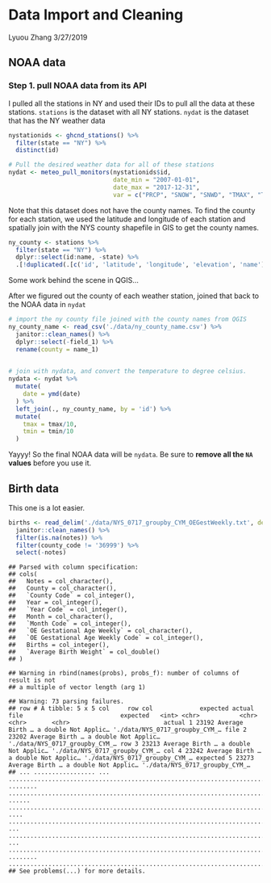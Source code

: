 Data Import and Cleaning
================
Lyuou Zhang
3/27/2019

## NOAA data

### Step 1. pull NOAA data from its API

I pulled all the stations in NY and used their IDs to pull all the data
at these stations. `stations` is the dataset with all NY stations.
`nydat` is the dataset that has the NY weather data

``` r
nystationids <- ghcnd_stations() %>% 
  filter(state == "NY") %>% 
  distinct(id)

# Pull the desired weather data for all of these stations
nydat <- meteo_pull_monitors(nystationids$id, 
                             date_min = "2007-01-01", 
                             date_max = "2017-12-31", 
                             var = c("PRCP", "SNOW", "SNWD", "TMAX", "TMIN"))
```

Note that this dataset does not have the county names. To find the
county for each station, we used the latitude and longitude of each
station and spatially join with the NYS county shapefile in GIS to get
the county names.

``` r
ny_county <- stations %>% 
  filter(state == "NY") %>% 
  dplyr::select(id:name, -state) %>% 
  .[!duplicated(.[c('id', 'latitude', 'longitude', 'elevation', 'name')]),]
```

Some work behind the scene in QGIS…

After we figured out the county of each weather station, joined that
back to the NOAA data in `nydat`

``` r
# import the ny county file joined with the county names from QGIS
ny_county_name <- read_csv('./data/ny_county_name.csv') %>% 
  janitor::clean_names() %>% 
  dplyr::select(-field_1) %>% 
  rename(county = name_1)
 

# join with nydata, and convert the temperature to degree celsius.
nydata <- nydat %>% 
  mutate(
    date = ymd(date)
  ) %>% 
  left_join(., ny_county_name, by = 'id') %>% 
  mutate(
    tmax = tmax/10,
    tmin = tmin/10
  )
```

Yayyy\! So the final NOAA data will be `nydata`. Be sure to **remove all
the `NA` values** before you use it.

## Birth data

This one is a lot
easier.

``` r
births <- read_delim('./data/NYS_0717_groupby_CYM_OEGestWeekly.txt', delim = '\t') %>% 
  janitor::clean_names() %>% 
  filter(is.na(notes)) %>% 
  filter(county_code != '36999') %>% 
  select(-notes)
```

    ## Parsed with column specification:
    ## cols(
    ##   Notes = col_character(),
    ##   County = col_character(),
    ##   `County Code` = col_integer(),
    ##   Year = col_integer(),
    ##   `Year Code` = col_integer(),
    ##   Month = col_character(),
    ##   `Month Code` = col_integer(),
    ##   `OE Gestational Age Weekly` = col_character(),
    ##   `OE Gestational Age Weekly Code` = col_integer(),
    ##   Births = col_integer(),
    ##   `Average Birth Weight` = col_double()
    ## )

    ## Warning in rbind(names(probs), probs_f): number of columns of result is not
    ## a multiple of vector length (arg 1)

    ## Warning: 73 parsing failures.
    ## row # A tibble: 5 x 5 col     row col             expected actual      file                           expected   <int> <chr>           <chr>    <chr>       <chr>                          actual 1 23192 Average Birth … a double Not Applic… './data/NYS_0717_groupby_CYM_… file 2 23202 Average Birth … a double Not Applic… './data/NYS_0717_groupby_CYM_… row 3 23213 Average Birth … a double Not Applic… './data/NYS_0717_groupby_CYM_… col 4 23242 Average Birth … a double Not Applic… './data/NYS_0717_groupby_CYM_… expected 5 23273 Average Birth … a double Not Applic… './data/NYS_0717_groupby_CYM_…
    ## ... ................. ... ........................................................................... ........ ........................................................................... ...... ........................................................................... .... ........................................................................... ... ........................................................................... ... ........................................................................... ........ ...........................................................................
    ## See problems(...) for more details.
